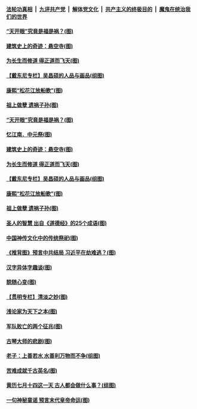 

####  [法轮功真相](../../../../basic/blob/master/README.md?t=09070631) &nbsp;|&nbsp; [九评共产党](../../../../9ping.md/blob/master/README.md?t=09070631) &nbsp;|&nbsp; [解体党文化](../../../../jtdwh.md/blob/master/README.md?t=09070631)  &nbsp;|&nbsp; [共产主义的终极目的](../../../../gczydzjmd.md/blob/master/README.md?t=09070631) &nbsp;|&nbsp; [魔鬼在统治我们的世界](../../../../mgztzwmdsj.md/blob/master/README.md?t=09070631) 

#### [“天开眼”究竟是福是祸？(图)](../pages/p7/945122.md?t=09070631) 

#### [建筑史上的奇迹：悬空寺(图)](../pages/p7/945068.md?t=09070631) 

#### [为长生而修道 得正道而飞天(图)](../pages/p7/945029.md?t=09070631) 

#### [【戴东尼专栏】吴昌硕的人品与画品(组图)](../pages/p7/941545.md?t=09070631) 

#### [康熙“松花江放船歌”(图)](../pages/p7/945067.md?t=09070631) 

#### [祖上做孽 遗祸子孙(图)](../pages/p7/944919.md?t=09070631) 

#### [“天开眼”究竟是福是祸？(图)](../pages/p7/945122.md?t=09070631) 

#### [忆江南．中元祭(图)](../pages/p7/945138.md?t=09070631) 

#### [建筑史上的奇迹：悬空寺(图)](../pages/p7/945068.md?t=09070631) 

#### [为长生而修道 得正道而飞天(图)](../pages/p7/945029.md?t=09070631) 

#### [【戴东尼专栏】吴昌硕的人品与画品(组图)](../pages/p7/941545.md?t=09070631) 

#### [康熙“松花江放船歌”(图)](../pages/p7/945067.md?t=09070631) 

#### [祖上做孽 遗祸子孙(图)](../pages/p7/944919.md?t=09070631) 

#### [圣人的智慧 出自《道德经》的25个成语(图)](../pages/p7/945000.md?t=09070631) 

#### [中国神传文化中的传统祭祀(图)](../pages/p7/944915.md?t=09070631) 

#### [《推背图》预言中共结局 习近平在劫难逃？(图)](../pages/p7/942486.md?t=09070631) 

#### [汉字异体字趣谈(图)](../pages/p7/944914.md?t=09070631) 

#### [貌随心变(图)](../pages/p7/944809.md?t=09070631) 

#### [【贯明专栏】清淡之妙(图)](../pages/p7/944921.md?t=09070631) 

#### [浅论家为天下之本(图)](../pages/p7/944807.md?t=09070631) 

#### [军队败亡的两个征兆(图)](../pages/p7/944846.md?t=09070631) 

#### [古琴大师的悲剧(图)](../pages/p7/944733.md?t=09070631) 

#### [老子：上善若水 水善利万物而不争(组图)](../pages/p7/944622.md?t=09070631) 

#### [苦难成就千古英名(图)](../pages/p7/944737.md?t=09070631) 

#### [黄历七月十四这一天 古人都会做什么事？(组图)](../pages/p7/887061.md?t=09070631) 

#### [一句神秘童谣 预言末代皇帝命运(图)](../pages/p7/944645.md?t=09070631) 

